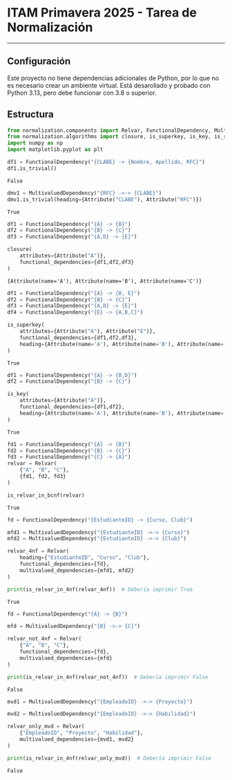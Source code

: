 # ITAM Primavera 2025 - Tarea de Normalización

---

## Configuración

Este proyecto no tiene dependencias adicionales de Python, por lo que no es
necesario crear un ambiente virtual. Está desarollado y probado con Python 3.13,
pero debe funcionar con 3.8 o superior.

## Estructura

```python
from normalization.components import Relvar, FunctionalDependency, MultivaluedDependency, Attribute
from normalization.algorithms import closure, is_superkey, is_key, is_relvar_in_4nf, is_relvar_in_bcnf
import numpy as np
import matplotlib.pyplot as plt
```

```python
df1 = FunctionalDependency("{CLABE} -> {Nombre, Apellido, RFC}")
df1.is_trivial()
```

    False

```python
dmv1 = MultivaluedDependency("{RFC} ->-> {CLABE}")
dmv1.is_trivial(heading={Attribute("CLABE"), Attribute("RFC")})
```

    True

```python
df1 = FunctionalDependency("{A} -> {B}")
df2 = FunctionalDependency("{B} -> {C}")
df3 = FunctionalDependency("{A,D} -> {E}")

closure(
    attributes={Attribute("A")},
    functional_dependencies={df1,df2,df3}
)
```

    {Attribute(name='A'), Attribute(name='B'), Attribute(name='C')}

```python
df1 = FunctionalDependency("{A} -> {B, E}")
df2 = FunctionalDependency("{B} -> {C}")
df3 = FunctionalDependency("{A,D} -> {E}")
df4 = FunctionalDependency("{E} -> {A,B,C}")

is_superkey(
    attributes={Attribute("A"), Attribute("E")},
    functional_dependencies={df1,df2,df3},
    heading={Attribute(name='A'), Attribute(name='B'), Attribute(name='C'),  Attribute(name='E')}
)
```

    True

```python
df1 = FunctionalDependency("{A} -> {B,D}")
df2 = FunctionalDependency("{B} -> {C}")

is_key(
    attributes={Attribute("A")},
    functional_dependencies={df1,df2},
    heading={Attribute(name='A'), Attribute(name='B'), Attribute(name='C'), Attribute(name='D')}
)
```

    True

```python
fd1 = FunctionalDependency("{A} -> {B}")
fd2 = FunctionalDependency("{B} -> {C}")
fd3 = FunctionalDependency("{C} -> {A}")
relvar = Relvar(
    {"A", "B", "C"},
    {fd1, fd2, fd3}
)

is_relvar_in_bcnf(relvar)

```

    True

```python
fd = FunctionalDependency("{EstudianteID} -> {Curso, Club}")

mfd1 = MultivaluedDependency("{EstudianteID} ->-> {Curso}")
mfd2 = MultivaluedDependency("{EstudianteID} ->-> {Club}")

relvar_4nf = Relvar(
    heading={"EstudianteID", "Curso", "Club"},
    functional_dependencies={fd},
    multivalued_dependencies={mfd1, mfd2}
)

print(is_relvar_in_4nf(relvar_4nf))  # Debería imprimir True
```

    True

```python
fd = FunctionalDependency("{A} -> {B}")

mfd = MultivaluedDependency("{B} ->-> {C}")

relvar_not_4nf = Relvar(
    {"A", "B", "C"},
    functional_dependencies={fd},
    multivalued_dependencies={mfd}
)

print(is_relvar_in_4nf(relvar_not_4nf))  # Debería imprimir False
```

    False

```python
mvd1 = MultivaluedDependency("{EmpleadoID} ->-> {Proyecto}")

mvd2 = MultivaluedDependency("{EmpleadoID} ->-> {Habilidad}")

relvar_only_mvd = Relvar(
    {"EmpleadoID", "Proyecto", "Habilidad"},
    multivalued_dependencies={mvd1, mvd2}
)

print(is_relvar_in_4nf(relvar_only_mvd))  # Debería imprimir False
```

    False
